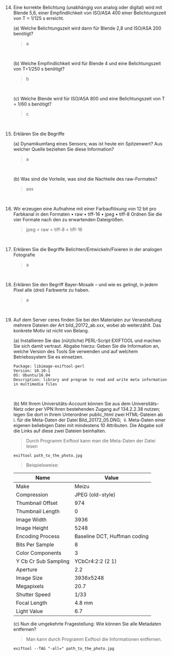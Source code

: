 14. Eine korrekte Belichtung (unabhängig von analog oder digital) wird mit Blende 5,6,
    einer Empfindlichkeit von ISO/ASA 400 einer Belichtungszeit von T = 1/125 s erreicht.

    (a) Welche Belichtungszeit wird dann für Blende 2,8 und ISO/ASA 200 benötigt?

    >   a

    ​

    (b) Welche Empfindlichkeit wird für Blende 4 und eine Belichtungszeit von T=1/250 s benötigt?

    >   b

    ​

    (c) Welche Blende wird für ISO/ASA 800 und eine Belichtungszeit von T = 1/60 s
    benötigt?

    >   c

    ​


15. Erklären Sie die Begriffe

    (a) Dynamikumfang eines Sensors; was ist heute ein Spitzenwert? Aus welcher Quelle beziehen Sie diese Information?

    >   a

    ​

    (b) Was sind die Vorteile, was sind die Nachteile des raw-Formates?

    >   ass

    ​

16. Wir erzeugen eine Aufnahme mit einer Farbauflösung von 12 bit pro Farbkanal in
    den Formaten
    • raw
    • tiff-16
    • jpeg
    • tiff-8
    Ordnen Sie die vier Formate nach den zu erwartenden Dateigrößen.

    >   jpeg < raw < tiff-8 < tiff-16

    ​

17. Erklären Sie die Begriffe Belichten/Entwickeln/Fixieren in der analogen Fotografie

    >   a

    ​

18. Erklären Sie den Begriff Bayer-Mosaik – und wie es gelingt, in jedem Pixel alle (drei)
    Farbwerte zu haben.

    >   a

    ​

19. Auf dem Server ceres finden Sie bei den Materialen zur Veranstaltung mehrere
    Dateien der Art bild_20172_ab.xxx, wobei ab weiterzählt.
    Das konkrete Motiv ist nicht von Belang.

    (a) Installieren Sie das (nützliche) PERL-Script EXIFTOOL und machen Sie sich
    damit vertraut.
    Abgabe hierzu: Geben Sie die Information an, welche Version des Tools Sie
    verwenden und auf welchem Betriebssystem Sie es einsetzen.

    ```shell
    Package: libimage-exiftool-perl
    Version: 10.10-1
    OS: Ubuntu/16.04
    Description: library and program to read and write meta information in multimedia files
    ```

    ​

    (b) Mit Ihrem Universitäts-Account können Sie aus dem Universitäts-Netz oder per
    VPN Ihren bestehenden Zugang auf 134.2.2.38 nutzen; legen Sie dort in Ihrem
    Unterordner public_html zwei HTML-Dateien ab
    ​	i. für die Meta-Daten der Datei Bild_20172_05.DNG;
    ​	ii. Meta-Daten einer eigenen beliebigen Datei mit mindestens 10 Attributen.
    Die Abgabe soll die Links auf diese zwei Dateien beinhalten.

    >   Durch Programm Exiftool kann man die Meta-Daten der Datei lesen

    ```shell
    exiftool path_to_the_photo.jpg
    ```

    >   Beispielsweise:

    | Name                 | Value                        |
    | -------------------- | ---------------------------- |
    | Make                 | Meizu                        |
    | Compression          | JPEG (old-style)             |
    | Thumbnail Offset     | 974                          |
    | Thumbnail Length     | 0                            |
    | Image Width          | 3936                         |
    | Image Height         | 5248                         |
    | Encoding Process     | Baseline DCT, Huffman coding |
    | Bits Per Sample      | 8                            |
    | Color Components     | 3                            |
    | Y Cb Cr Sub Sampling | YCbCr4:2:2 (2 1)             |
    | Aperture             | 2.2                          |
    | Image Size           | 3936x5248                    |
    | Megapixels           | 20.7                         |
    | Shutter Speed        | 1/33                         |
    | Focal Length         | 4.8 mm                       |
    | Light Value          | 6.7                          |

    (c) Nun die umgekehrte Fragestellung: Wie können Sie alle Metadaten entfernen?

    >Man kann durch Programm Exiftool die Informationen entfernen.

    ```shell
    exiftool --TAG "-all=" path_to_the_photo.jpg
    ```

    ​